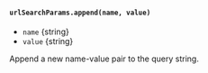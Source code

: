 #### `urlSearchParams.append(name, value)`

* `name` {string}
* `value` {string}

Append a new name-value pair to the query string.
